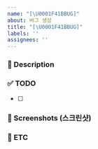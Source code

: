 ```yaml
---
name: "[\U0001F41BBUG]"
about: 버그 생성
title: "[\U0001F41BBUG]"
labels: ''
assignees: ''
---
```


### 📌 Description

<!-- 어떤 이슈인지 설명해주세요. -->

### ✅ TODO

<!-- 이슈에 할당된 TODO -->

- [ ]

### 📸 Screenshots (스크린샷)

<!-- 필요하다면 스크린샷을 첨부 -->

### 📁 ETC

<!-- 기타 추가 사항 -->
